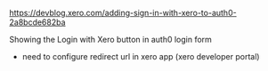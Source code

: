 https://devblog.xero.com/adding-sign-in-with-xero-to-auth0-2a8bcde682ba

Showing the Login with Xero button in auth0 login form

- need to configure redirect url in xero app (xero developer portal) 
